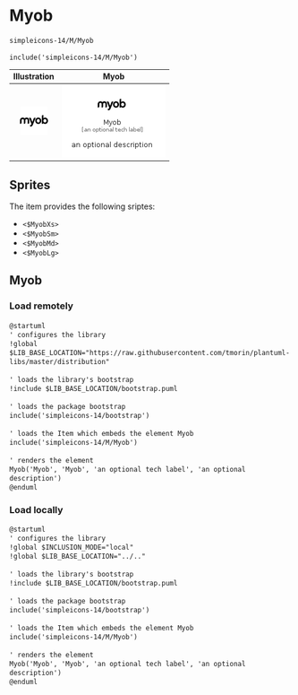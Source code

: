 # Myob


```text
simpleicons-14/M/Myob
```

```text
include('simpleicons-14/M/Myob')
```



| Illustration | Myob |
| :---: | :---: |
| ![illustration for Illustration](../../simpleicons-14/M/Myob.png) | ![illustration for Myob](../../simpleicons-14/M/Myob.Local.png) |



## Sprites
The item provides the following sriptes:

- `<$MyobXs>`
- `<$MyobSm>`
- `<$MyobMd>`
- `<$MyobLg>`





## Myob

### Load remotely
```plantuml
@startuml
' configures the library
!global $LIB_BASE_LOCATION="https://raw.githubusercontent.com/tmorin/plantuml-libs/master/distribution"

' loads the library's bootstrap
!include $LIB_BASE_LOCATION/bootstrap.puml

' loads the package bootstrap
include('simpleicons-14/bootstrap')

' loads the Item which embeds the element Myob
include('simpleicons-14/M/Myob')

' renders the element
Myob('Myob', 'Myob', 'an optional tech label', 'an optional description')
@enduml
```

### Load locally
```plantuml
@startuml
' configures the library
!global $INCLUSION_MODE="local"
!global $LIB_BASE_LOCATION="../.."

' loads the library's bootstrap
!include $LIB_BASE_LOCATION/bootstrap.puml

' loads the package bootstrap
include('simpleicons-14/bootstrap')

' loads the Item which embeds the element Myob
include('simpleicons-14/M/Myob')

' renders the element
Myob('Myob', 'Myob', 'an optional tech label', 'an optional description')
@enduml
```

